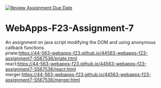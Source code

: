 [![Review Assignment Due Date](https://classroom.github.com/assets/deadline-readme-button-24ddc0f5d75046c5622901739e7c5dd533143b0c8e959d652212380cedb1ea36.svg)](https://classroom.github.com/a/Kv-XePEp)
# WebApps-F23-Assignment-7
An assignment on java script modifying the DOM and using anonymous callback functions.<br>
priate:https://44-563-webapps-f23.github.io/44563-webapps-f23-assignment7-S567536/priate.html
<br>
react:https://44-563-webapps-f23.github.io/44563-webapps-f23-assignment7-S567536/react.html
<br>
merger:https://44-563-webapps-f23.github.io/44563-webapps-f23-assignment7-S567536/merger.html

